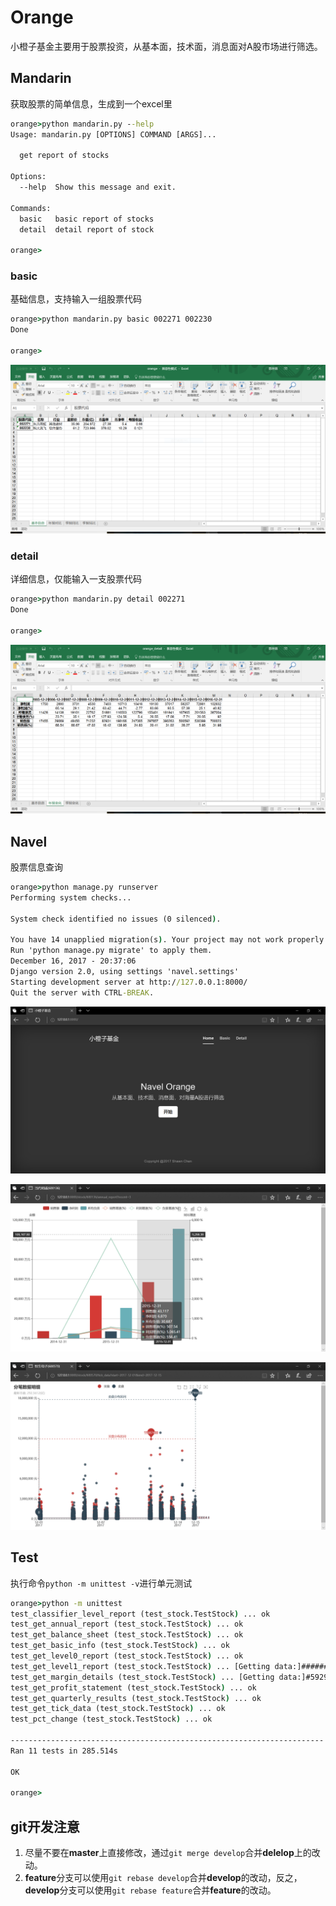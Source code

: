 # Orange

小橙子基金主要用于股票投资，从基本面，技术面，消息面对A股市场进行筛选。

## Mandarin

获取股票的简单信息，生成到一个excel里

```cmd
orange>python mandarin.py --help
Usage: mandarin.py [OPTIONS] COMMAND [ARGS]...

  get report of stocks

Options:
  --help  Show this message and exit.

Commands:
  basic   basic report of stocks
  detail  detail report of stock

orange>
```

### basic

基础信息，支持输入一组股票代码

```cmd
orange>python mandarin.py basic 002271 002230
Done

orange>
```

![basic](./sample/v1_01_basic.PNG)

### detail

详细信息，仅能输入一支股票代码

```cmd
orange>python mandarin.py detail 002271
Done

orange>
```

![detail](./sample/v1_02_detail.PNG)

## Navel

股票信息查询

```cmd
orange>python manage.py runserver
Performing system checks...

System check identified no issues (0 silenced).

You have 14 unapplied migration(s). Your project may not work properly until you apply the migrations for app(s): admin, auth, contenttypes, sessions.
Run 'python manage.py migrate' to apply them.
December 16, 2017 - 20:37:06
Django version 2.0, using settings 'navel.settings'
Starting development server at http://127.0.0.1:8000/
Quit the server with CTRL-BREAK.
```

![index](./sample/v2_01_index.PNG)

![annual_report](./sample/v2_02_annual_report.PNG)

![tick_data](./sample/v2_03_tick_data.PNG)

## Test

执行命令`python -m unittest -v`进行单元测试

```cmd
orange>python -m unittest
test_classifier_level_report (test_stock.TestStock) ... ok
test_get_annual_report (test_stock.TestStock) ... ok
test_get_balance_sheet (test_stock.TestStock) ... ok
test_get_basic_info (test_stock.TestStock) ... ok
test_get_level0_report (test_stock.TestStock) ... ok
test_get_level1_report (test_stock.TestStock) ... [Getting data:]##########################################################[Getting data:]##########################################################[Getting data:]##########################################################[Getting data:]##########################################################[Getting data:]##########################################################ok
test_get_margin_details (test_stock.TestStock) ... [Getting data:]#5929 rows data found.Please wait for a moment.###########ok
test_get_profit_statement (test_stock.TestStock) ... ok
test_get_quarterly_results (test_stock.TestStock) ... ok
test_get_tick_data (test_stock.TestStock) ... ok
test_pct_change (test_stock.TestStock) ... ok

----------------------------------------------------------------------
Ran 11 tests in 285.514s

OK

orange>
```

## git开发注意

1. 尽量不要在**master**上直接修改，通过`git merge develop`合并**delelop**上的改动。
2. **feature**分支可以使用`git rebase develop`合并**develop**的改动，反之，**develop**分支可以使用`git rebase feature`合并**feature**的改动。
